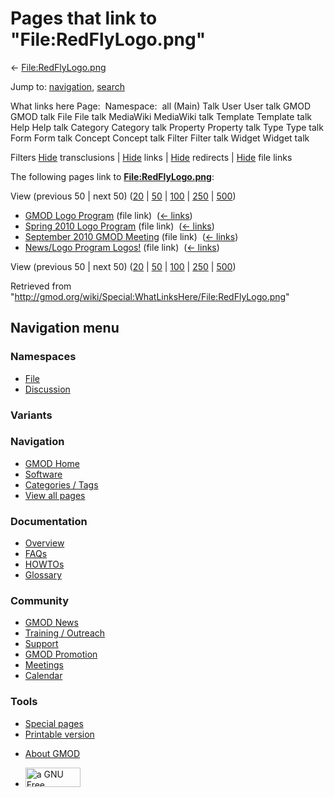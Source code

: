 <div id="mw-page-base" class="noprint">

</div>

<div id="mw-head-base" class="noprint">

</div>

<div id="content" class="mw-body" role="main">

<span id="top"></span>

<div id="mw-js-message" style="display:none;">

</div>



# <span dir="auto">Pages that link to "File:RedFlyLogo.png"</span>

<div id="bodyContent">

<div id="contentSub">

← [File:RedFlyLogo.png](/wiki/File:RedFlyLogo.png "File:RedFlyLogo.png")

</div>

<div id="jump-to-nav" class="mw-jump">

Jump to: [navigation](#mw-navigation), [search](#p-search)

</div>

<div id="mw-content-text">

What links here Page:  Namespace:  all (Main) Talk User User talk GMOD
GMOD talk File File talk MediaWiki MediaWiki talk Template Template talk
Help Help talk Category Category talk Property Property talk Type Type
talk Form Form talk Concept Concept talk Filter Filter talk Widget
Widget talk

Filters
[Hide](/mediawiki/index.php?title=Special:WhatLinksHere/File:RedFlyLogo.png&hidetrans=1 "Special:WhatLinksHere/File:RedFlyLogo.png")
transclusions \|
[Hide](/mediawiki/index.php?title=Special:WhatLinksHere/File:RedFlyLogo.png&hidelinks=1 "Special:WhatLinksHere/File:RedFlyLogo.png")
links \|
[Hide](/mediawiki/index.php?title=Special:WhatLinksHere/File:RedFlyLogo.png&hideredirs=1 "Special:WhatLinksHere/File:RedFlyLogo.png")
redirects \|
[Hide](/mediawiki/index.php?title=Special:WhatLinksHere/File:RedFlyLogo.png&hideimages=1 "Special:WhatLinksHere/File:RedFlyLogo.png")
file links

The following pages link to
**[File:RedFlyLogo.png](/wiki/File:RedFlyLogo.png "File:RedFlyLogo.png")**:

View (previous 50 \| next 50)
([20](/mediawiki/index.php?title=Special:WhatLinksHere/File:RedFlyLogo.png&limit=20 "Special:WhatLinksHere/File:RedFlyLogo.png")
\|
[50](/mediawiki/index.php?title=Special:WhatLinksHere/File:RedFlyLogo.png&limit=50 "Special:WhatLinksHere/File:RedFlyLogo.png")
\|
[100](/mediawiki/index.php?title=Special:WhatLinksHere/File:RedFlyLogo.png&limit=100 "Special:WhatLinksHere/File:RedFlyLogo.png")
\|
[250](/mediawiki/index.php?title=Special:WhatLinksHere/File:RedFlyLogo.png&limit=250 "Special:WhatLinksHere/File:RedFlyLogo.png")
\|
[500](/mediawiki/index.php?title=Special:WhatLinksHere/File:RedFlyLogo.png&limit=500 "Special:WhatLinksHere/File:RedFlyLogo.png"))

- [GMOD Logo Program](/wiki/GMOD_Logo_Program "GMOD Logo Program") (file
  link) ‎ <span class="mw-whatlinkshere-tools">([←
  links](/mediawiki/index.php?title=Special:WhatLinksHere&target=GMOD+Logo+Program "Special:WhatLinksHere"))</span>
- [Spring 2010 Logo
  Program](/wiki/Spring_2010_Logo_Program "Spring 2010 Logo Program")
  (file link) ‎ <span class="mw-whatlinkshere-tools">([←
  links](/mediawiki/index.php?title=Special:WhatLinksHere&target=Spring+2010+Logo+Program "Special:WhatLinksHere"))</span>
- [September 2010 GMOD
  Meeting](/wiki/September_2010_GMOD_Meeting "September 2010 GMOD Meeting")
  (file link) ‎ <span class="mw-whatlinkshere-tools">([←
  links](/mediawiki/index.php?title=Special:WhatLinksHere&target=September+2010+GMOD+Meeting "Special:WhatLinksHere"))</span>
- [News/Logo Program
  Logos!](/wiki/News/Logo_Program_Logos! "News/Logo Program Logos!")
  (file link) ‎ <span class="mw-whatlinkshere-tools">([←
  links](/mediawiki/index.php?title=Special:WhatLinksHere&target=News%2FLogo+Program+Logos%21 "Special:WhatLinksHere"))</span>

View (previous 50 \| next 50)
([20](/mediawiki/index.php?title=Special:WhatLinksHere/File:RedFlyLogo.png&limit=20 "Special:WhatLinksHere/File:RedFlyLogo.png")
\|
[50](/mediawiki/index.php?title=Special:WhatLinksHere/File:RedFlyLogo.png&limit=50 "Special:WhatLinksHere/File:RedFlyLogo.png")
\|
[100](/mediawiki/index.php?title=Special:WhatLinksHere/File:RedFlyLogo.png&limit=100 "Special:WhatLinksHere/File:RedFlyLogo.png")
\|
[250](/mediawiki/index.php?title=Special:WhatLinksHere/File:RedFlyLogo.png&limit=250 "Special:WhatLinksHere/File:RedFlyLogo.png")
\|
[500](/mediawiki/index.php?title=Special:WhatLinksHere/File:RedFlyLogo.png&limit=500 "Special:WhatLinksHere/File:RedFlyLogo.png"))

</div>

<div class="printfooter">

Retrieved from
"<http://gmod.org/wiki/Special:WhatLinksHere/File:RedFlyLogo.png>"

</div>

<div id="catlinks" class="catlinks catlinks-allhidden">

</div>

<div class="visualClear">

</div>

</div>

</div>

<div id="mw-navigation">

## Navigation menu

<div id="mw-head">



<div id="left-navigation">

<div id="p-namespaces" class="vectorTabs" role="navigation"
aria-labelledby="p-namespaces-label">

### Namespaces

- <span id="ca-nstab-image"><a href="/wiki/File:RedFlyLogo.png" accesskey="c"
  title="View the file page [c]">File</a></span>
- <span id="ca-talk"><a
  href="/mediawiki/index.php?title=File_talk:RedFlyLogo.png&amp;action=edit&amp;redlink=1"
  accesskey="t"
  title="Discussion about the content page [t]">Discussion</a></span>

</div>

<div id="p-variants" class="vectorMenu emptyPortlet" role="navigation"
aria-labelledby="p-variants-label">

### 

### Variants[](#)

<div class="menu">

</div>

</div>

</div>

<div id="right-navigation">





</div>



</div>

</div>

</div>

<div id="mw-panel">

<div id="p-logo" role="banner">

<a href="/wiki/Main_Page"
style="background-image: url(http://gmod.org/images/GMOD-cogs.png);"
title="Visit the main page"></a>

</div>

<div id="p-Navigation" class="portal" role="navigation"
aria-labelledby="p-Navigation-label">

### Navigation

<div class="body">

- <span id="n-GMOD-Home">[GMOD Home](/wiki/Main_Page)</span>
- <span id="n-Software">[Software](/wiki/GMOD_Components)</span>
- <span id="n-Categories-.2F-Tags">[Categories /
  Tags](/wiki/Categories)</span>
- <span id="n-View-all-pages">[View all
  pages](/wiki/Special:AllPages)</span>

</div>

</div>

<div id="p-Documentation" class="portal" role="navigation"
aria-labelledby="p-Documentation-label">

### Documentation

<div class="body">

- <span id="n-Overview">[Overview](/wiki/Overview)</span>
- <span id="n-FAQs">[FAQs](/wiki/Category:FAQ)</span>
- <span id="n-HOWTOs">[HOWTOs](/wiki/Category:HOWTO)</span>
- <span id="n-Glossary">[Glossary](/wiki/Glossary)</span>

</div>

</div>

<div id="p-Community" class="portal" role="navigation"
aria-labelledby="p-Community-label">

### Community

<div class="body">

- <span id="n-GMOD-News">[GMOD News](/wiki/GMOD_News)</span>
- <span id="n-Training-.2F-Outreach">[Training /
  Outreach](/wiki/Training_and_Outreach)</span>
- <span id="n-Support">[Support](/wiki/Support)</span>
- <span id="n-GMOD-Promotion">[GMOD
  Promotion](/wiki/GMOD_Promotion)</span>
- <span id="n-Meetings">[Meetings](/wiki/Meetings)</span>
- <span id="n-Calendar">[Calendar](/wiki/Calendar)</span>

</div>

</div>

<div id="p-tb" class="portal" role="navigation"
aria-labelledby="p-tb-label">

### Tools

<div class="body">

- <span id="t-specialpages"><a href="/wiki/Special:SpecialPages" accesskey="q"
  title="A list of all special pages [q]">Special pages</a></span>
- <span id="t-print"><a
  href="/mediawiki/index.php?title=Special:WhatLinksHere/File:RedFlyLogo.png&amp;printable=yes"
  rel="alternate" accesskey="p"
  title="Printable version of this page [p]">Printable version</a></span>

</div>

</div>

</div>

</div>

<div id="footer" role="contentinfo">

- <span id="footer-places-about">[About
  GMOD](/wiki/GMOD:About "GMOD:About")</span>

<!-- -->

- <span id="footer-copyrightico">[<img src="http://www.gnu.org/graphics/gfdl-logo-small.png" width="88"
  height="31" alt="a GNU Free Documentation License" />](http://www.gnu.org/licenses/fdl-1.3.html)</span>


<div style="clear:both">

</div>

</div>
